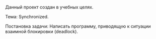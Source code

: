 Данный проект создан в учебных целях.

Тема: Synchronized.

Постановка задачи:
Написать программу, приводящую к ситуации взаимной блокировки (deadlock).
